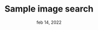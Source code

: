 ---
title: Sample image search
date: feb 14, 2022
description: Image search with adaptive tile space for images using grid.
redirect: true
hide: false
redirectionUrl: 'https://imgsearch.iamvignesh.dev/'
---